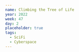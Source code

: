 ```yaml
---
name: Climbing the Tree of Life
year: 2022
week: 47
day: 2
placeholder: true
tags:
  - SciFi
  - Cyberspace
---
```

